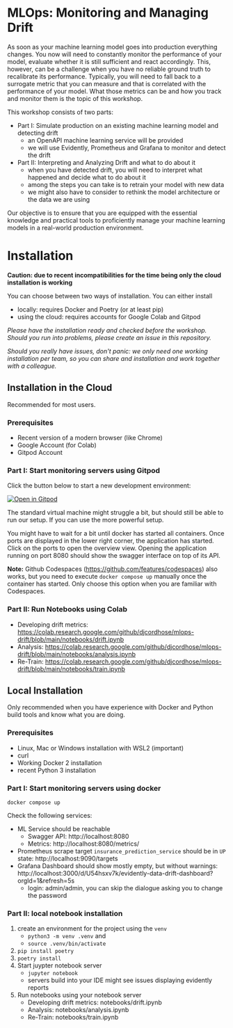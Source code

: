 # MLOps: Monitoring and Managing Drift

As soon as your machine learning model goes into production everything changes. 
You now will need to constantly monitor the performance of your model, evaluate whether it is still sufficient and react accordingly.
This, however, can be a challenge when you have no reliable ground truth to recalibrate its performance. 
Typically, you will need to fall back to a surrogate metric that you can measure and that is correlated with the performance of your model.
What those metrics can be and how you track and monitor them is the topic of this workshop.

This workshop consists of two parts:
- Part I: Simulate production on an existing machine learning model and detecting drift
  - an OpenAPI machine learning service will be provided
  - we will use Evidently, Prometheus and Grafana to monitor and detect the drift
- Part II: Interpreting and Analyzing Drift and what to do about it
  - when you have detected drift, you will need to interpret what happened and decide what to do about it
  - among the steps you can take is to retrain your model with new data
  - we might also have to consider to rethink the model architecture or the data we are using

Our objective is to ensure that you are equipped with the essential knowledge and practical tools to proficiently manage
your machine learning models in a real-world production environment.

# Installation

**Caution: due to recent incompatibilities for the time being only the cloud installation is working**

You can choose between two ways of installation. You can either install
* locally: requires Docker and Poetry (or at least pip)
* using the cloud: requires accounts for Google Colab and Gitpod

_Please have the installation ready and checked before the workshop. Should you run into problems, please create an issue in this repository._ 

_Should you really have issues, don't panic: we only need one working installation per team, so you can share and installation and work together with a colleague._

## Installation in the Cloud

Recommended for most users. 

### Prerequisites
- Recent version of a modern browser (like Chrome)
- Google Account (for Colab)
- Gitpod Account

### Part I: Start monitoring servers using Gitpod

Click the button below to start a new development environment:

[![Open in Gitpod](https://gitpod.io/button/open-in-gitpod.svg)](https://gitpod.io/#https://github.com/DJCordhose/mlops-drift)

The standard virtual machine might struggle a bit, but should still be able to run our setup. If you can use the more powerful setup.

You might have to wait for a bit until docker has started all containers. Once ports are displayed in the lower right corner, the application has started. Click on the ports to open the overview view. Opening the application running on port 8080 should show the swagger interface on top of its API.

__Note:__ Github Codespaces (https://github.com/features/codespaces) also works, but you need to execute `docker compose up` manually once the container has started. Only choose this option when you are familiar with Codespaces.

### Part II: Run Notebooks using Colab
* Developing drift metrics: https://colab.research.google.com/github/djcordhose/mlops-drift/blob/main/notebooks/drift.ipynb
* Analysis: https://colab.research.google.com/github/djcordhose/mlops-drift/blob/main/notebooks/analysis.ipynb
* Re-Train: https://colab.research.google.com/github/djcordhose/mlops-drift/blob/main/notebooks/train.ipynb


## Local Installation

Only recommended when you have experience with Docker and Python build tools and know what you are doing.

### Prerequisites
- Linux, Mac or Windows installation with WSL2 (important)
- curl
- Working Docker 2 installation 
- recent Python 3 installation

### Part I: Start monitoring servers using docker

```
docker compose up
```

Check the following services:
* ML Service should be reachable 
  * Swagger API: http://localhost:8080
  * Metrics: http://localhost:8080/metrics/
* Prometheus scrape target `insurance_prediction_service` should be in `UP` state: http://localhost:9090/targets
* Grafana Dashboard should show mostly empty, but without warnings: http://localhost:3000/d/U54hsxv7k/evidently-data-drift-dashboard?orgId=1&refresh=5s
  * login: admin/admin, you can skip the dialogue asking you to change the password

### Part II: local notebook installation

1. create an environment for the project using the `venv`
   * `python3 -m venv .venv` and 
   * `source .venv/bin/activate`
1. `pip install poetry`
1. `poetry install`
1. Start juypter notebook server
   * `jupyter notebook`
   * servers build into your IDE might see issues displaying evidently reports
1. Run notebooks using your notebook server
   * Developing drift metrics: notebooks/drift.ipynb
   * Analysis: notebooks/analysis.ipynb
   * Re-Train: notebooks/train.ipynb
